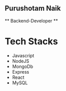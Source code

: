 ## Purushotam Naik

** Backend-Developer **

# Tech Stacks
* Javascript
* NodeJS
* MongoDb
* Express
* React
* MySQL
